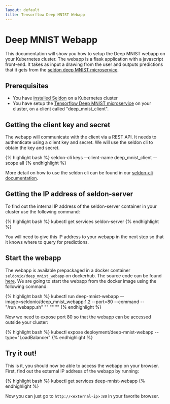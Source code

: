 ```yaml
---
layout: default
title: Tensorflow Deep MNIST Webapp
---
```


# Deep MNIST Webapp

This documentation will show you how to setup the Deep MNIST webapp on your Kubernetes cluster. The webapp is a flask application with a javascript front-end. It takes as input a drawing from the user and outputs predictions that it gets from the [seldon deep MNIST microservice](tensorflow-deep-mnist-example-docker.html).

## Prerequisites

 * You have [installed Seldon](install.html) on a Kubernetes cluster
 * You have setup the [Tensorflow Deep MNIST microservice](tensorflow-deep-mnist-example-docker.html) on your cluster, on a client called "deep_mnist_client".

## Getting the client key and secret

The webapp will communicate with the client via a REST API. It needs to authenticate using a client key and secret. We will use the seldon cli to obtain the key and secret.

{% highlight bash %}
seldon-cli keys  --client-name deep_mnist_client --scope all
{% endhighlight %}

More detail on how to use the seldon cli can be found in our [seldon-cli documentation](seldon-cli.html).

## Getting the IP address of seldon-server

To find out the internal IP address of the seldon-server container in your cluster use the following command:

{% highlight bash %}
kubectl get services seldon-server
{% endhighlight %}

You will need to give this IP address to your webapp in the next step so that it knows where to query for predictions.

## Start the webapp

The webapp is available prepackaged in a docker container ```seldonio/deep_mnist_webapp``` on dockerhub. The source code can be found [here](https://github.com/SeldonIO/deep-mnist-webapp). We are going to start the webapp from  the docker image using the following command:

{% highlight bash %}
kubectl run deep-mnist-webapp --image=seldonio/deep_mnist_webapp:1.2 --port=80 --command -- "/run_webapp.sh" "<seldon-server-ip>" "<key>" "<secret>"
{% endhighlight %}

Now we need to expose port 80 so that the webapp can be accessed outside your cluster:

{% highlight bash %}
kubectl expose deployment/deep-mnist-webapp --type="LoadBalancer"
{% endhighlight %}

## Try it out!

This is it, you should now be able to access the webapp on your browser. First, find out the external IP address of the webapp by running:

{% highlight bash %}
kubectl get services deep-mnist-webapp
{% endhighlight %}

Now you can just go to ```http://<external-ip>:80``` in your favorite browser.

